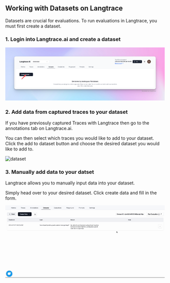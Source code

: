 ## Working with Datasets on Langtrace

Datasets are crucial for evaluations. To run evaluations in Langtrace, you must first create a dataset.

### 1. Login into Langtrace.ai and create a dataset

![dataset](../assets/create_dataset.png)

### 2. Add data from captured traces to your dataset

If you have previosuly captured Traces with Langtrace then go to the annotations tab on Langtrace.ai.

You can then select which traces you would like to add to your dataset. Click the add to dataset button and choose the desired dataset you would like to add to.

![dataset](../assets/add_traces_dataset.gif)

### 3. Manually add data to your datset

Langtrace allows you to manually input data into your dataset.

Simply head over to your desired dataset. Click create data and fill in the form.

![dataset](../assets/manually_add_data.gif)

